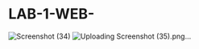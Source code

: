# LAB-1-WEB-

![Screenshot (34)](https://github.com/user-attachments/assets/9b2d8b83-0ccf-4480-a058-6d4ec589bd5e)
![Uploading Screenshot (35).png…]()
